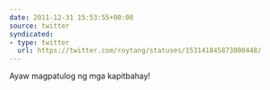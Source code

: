 ```yaml
---
date: 2011-12-31 15:53:55+00:00
source: twitter
syndicated:
- type: twitter
  url: https://twitter.com/roytang/statuses/153141845873000448/
---
```


Ayaw magpatulog ng mga kapitbahay!